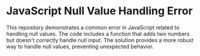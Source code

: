 # JavaScript Null Value Handling Error

This repository demonstrates a common error in JavaScript related to handling null values. The code includes a function that adds two numbers but doesn't correctly handle null input. The solution provides a more robust way to handle null values, preventing unexpected behavior.